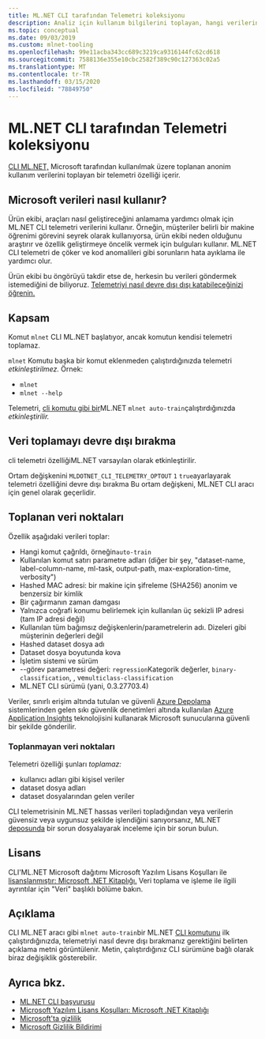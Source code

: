 ```yaml
---
title: ML.NET CLI tarafından Telemetri koleksiyonu
description: Analiz için kullanım bilgilerini toplayan, hangi verilerin toplandığı ve nasıl devre dışı kalınan CLI telemetri özellikleri ML.NET hakkında bilgi edinin. Ayrıca, .NET lisans sözleşmesine bağlantılar ve Microsoft GDPR uyumluluğu hakkındaki bilgileri bulun.
ms.topic: conceptual
ms.date: 09/03/2019
ms.custom: mlnet-tooling
ms.openlocfilehash: 99e11acba343cc689c3219ca9316144fc62cd618
ms.sourcegitcommit: 7588136e355e10cbc2582f389c90c127363c02a5
ms.translationtype: MT
ms.contentlocale: tr-TR
ms.lasthandoff: 03/15/2020
ms.locfileid: "78849750"
---
```

# <a name="telemetry-collection-by-the-mlnet-cli"></a>ML.NET CLI tarafından Telemetri koleksiyonu

[CLI ML.NET,](https://aka.ms/mlnet-cli) Microsoft tarafından kullanılmak üzere toplanan anonim kullanım verilerini toplayan bir telemetri özelliği içerir.

## <a name="how-microsoft-uses-the-data"></a>Microsoft verileri nasıl kullanır?

Ürün ekibi, araçları nasıl geliştireceğini anlamama yardımcı olmak için ML.NET CLI telemetri verilerini kullanır. Örneğin, müşteriler belirli bir makine öğrenimi görevini seyrek olarak kullanıyorsa, ürün ekibi neden olduğunu araştırır ve özellik geliştirmeye öncelik vermek için bulguları kullanır. ML.NET CLI telemetri de çöker ve kod anomalileri gibi sorunların hata ayıklama ile yardımcı olur.

Ürün ekibi bu öngörüyü takdir etse de, herkesin bu verileri göndermek istemediğini de biliyoruz. [Telemetriyi nasıl devre dışı dışı katabileceğinizi öğrenin.](#opt-out-of-data-collection)

## <a name="scope"></a>Kapsam

Komut `mlnet` CLI ML.NET başlatıyor, ancak komutun kendisi telemetri toplamaz.

`mlnet` Komutu başka bir komut eklenmeden çalıştırdığınızda telemetri *etkinleştirilmez.* Örnek:

- `mlnet`
- `mlnet --help`

Telemetri, [cli komutu gibi bir](../reference/ml-net-cli-reference.md)ML.NET `mlnet auto-train`çalıştırdığınızda *etkinleştirilir.*

## <a name="opt-out-of-data-collection"></a>Veri toplamayı devre dışı bırakma

cli telemetri özelliğiML.NET varsayılan olarak etkinleştirilir.

Ortam değişkenini `MLDOTNET_CLI_TELEMETRY_OPTOUT` `1` `true`ayarlayarak telemetri özelliğini devre dışı bırakma Bu ortam değişkeni, ML.NET CLI aracı için genel olarak geçerlidir.

## <a name="data-points-collected"></a>Toplanan veri noktaları

Özellik aşağıdaki verileri toplar:

- Hangi komut çağrıldı, örneğin`auto-train`
- Kullanılan komut satırı parametre adları (diğer bir şey, "dataset-name, label-column-name, ml-task, output-path, max-exploration-time, verbosity")
- Hashed MAC adresi: bir makine için şifreleme (SHA256) anonim ve benzersiz bir kimlik
- Bir çağırmanın zaman damgası
- Yalnızca coğrafi konumu belirlemek için kullanılan üç sekizli IP adresi (tam IP adresi değil)
- Kullanılan tüm bağımsız değişkenlerin/parametrelerin adı. Dizeleri gibi müşterinin değerleri değil
- Hashed dataset dosya adı
- Dataset dosya boyutunda kova
- İşletim sistemi ve sürüm
- --görev parametresi değeri: `regression`Kategorik değerler, `binary-classification`, , ve`multiclass-classification`
- ML.NET CLI sürümü (yani, 0.3.27703.4)

Veriler, sınırlı erişim altında tutulan ve güvenli [Azure Depolama](https://azure.microsoft.com/services/storage/) sistemlerinden gelen sıkı güvenlik denetimleri altında kullanılan [Azure Application Insights](https://azure.microsoft.com/services/application-insights/) teknolojisini kullanarak Microsoft sunucularına güvenli bir şekilde gönderilir.

### <a name="data-points-not-collected"></a>Toplanmayan veri noktaları

Telemetri özelliği şunları *toplamaz:*

- kullanıcı adları gibi kişisel veriler
- dataset dosya adları
- dataset dosyalarından gelen veriler

CLI telemetrisinin ML.NET hassas verileri topladığından veya verilerin güvensiz veya uygunsuz şekilde işlendiğini sanıyorsanız, ML.NET [deposunda](https://github.com/dotnet/machinelearning) bir sorun dosyalayarak inceleme için bir sorun bulun.

## <a name="license"></a>Lisans

CLI'ML.NET Microsoft dağıtımı Microsoft Yazılım Lisans Koşulları ile [lisanslanmıştır: Microsoft .NET Kitaplığı.](https://aka.ms/dotnet-core-eula) Veri toplama ve işleme ile ilgili ayrıntılar için "Veri" başlıklı bölüme bakın.

## <a name="disclosure"></a>Açıklama

CLI ML.NET aracı gibi `mlnet auto-train`bir ML.NET [CLI komutunu](../reference/ml-net-cli-reference.md) ilk çalıştırdığınızda, telemetriyi nasıl devre dışı bırakmanız gerektiğini belirten açıklama metni görüntülenir. Metin, çalıştırdığınız CLI sürümüne bağlı olarak biraz değişiklik gösterebilir.

## <a name="see-also"></a>Ayrıca bkz.

- [ML.NET CLI başvurusu](../reference/ml-net-cli-reference.md)
- [Microsoft Yazılım Lisans Koşulları: Microsoft .NET Kitaplığı](https://aka.ms/dotnet-core-eula)
- [Microsoft'ta gizlilik](https://www.microsoft.com/trustcenter/privacy/)
- [Microsoft Gizlilik Bildirimi](https://privacy.microsoft.com/privacystatement)
